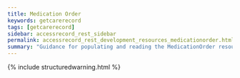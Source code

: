 ```yaml
---
title: Medication Order
keywords: getcarerecord
tags: [getcarerecord]
sidebar: accessrecord_rest_sidebar
permalink: accessrecord_rest_development_resources_medicationorder.html
summary: "Guidance for populating and reading the MedicationOrder resource"
---
```


{% include structuredwarning.html %}
